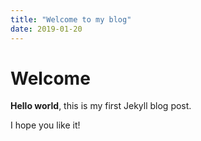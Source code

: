 ```yaml
---
title: "Welcome to my blog"
date: 2019-01-20
---
```


# Welcome

**Hello world**, this is my first Jekyll blog post.

I hope you like it!
